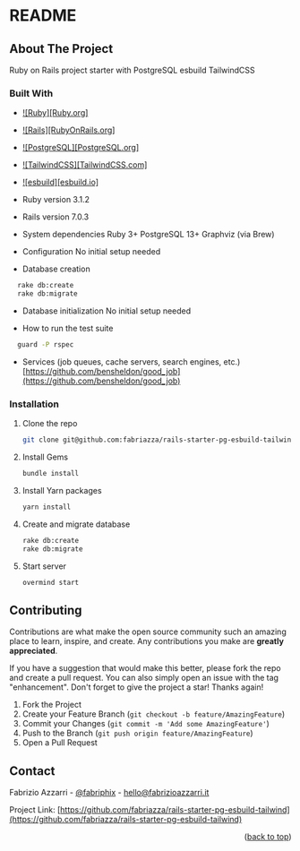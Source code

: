 # README
<a name="readme-top"></a>
## About The Project

Ruby on Rails project starter with PostgreSQL esbuild TailwindCSS


### Built With

* [![Ruby][Ruby.org]][Ruby-url]
* [![Rails][RubyOnRails.org]][Rails-url]
* [![PostgreSQL][PostgreSQL.org]][PostgreSQL-url]
* [![TailwindCSS][TailwindCSS.com]][TailwindCSS-url]
* [![esbuild][esbuild.io]][esbuild-url]

* Ruby version
3.1.2

* Rails version
7.0.3

* System dependencies
Ruby 3+
PostgreSQL 13+
Graphviz (via Brew)

* Configuration
No initial setup needed

* Database creation
```sh
  rake db:create
  rake db:migrate
  ```

* Database initialization
No initial setup needed

* How to run the test suite
```sh
  guard -P rspec
  ```

* Services (job queues, cache servers, search engines, etc.)
[https://github.com/bensheldon/good_job](https://github.com/bensheldon/good_job)


### Installation

1. Clone the repo
   ```sh
   git clone git@github.com:fabriazza/rails-starter-pg-esbuild-tailwind.git
   ```
3. Install Gems
   ```sh
   bundle install
   ```
3. Install Yarn packages
   ```sh
   yarn install
   ```
3. Create and migrate database
   ```sh
   rake db:create
   rake db:migrate
   ```
3. Start server
   ```sh
   overmind start
   ```


## Contributing

Contributions are what make the open source community such an amazing place to learn, inspire, and create. Any contributions you make are **greatly appreciated**.

If you have a suggestion that would make this better, please fork the repo and create a pull request. You can also simply open an issue with the tag "enhancement".
Don't forget to give the project a star! Thanks again!

1. Fork the Project
2. Create your Feature Branch (`git checkout -b feature/AmazingFeature`)
3. Commit your Changes (`git commit -m 'Add some AmazingFeature'`)
4. Push to the Branch (`git push origin feature/AmazingFeature`)
5. Open a Pull Request


## Contact

Fabrizio Azzarri - [@fabriphix](https://twitter.com/fabriphix) - hello@fabrizioazzarri.it

Project Link: [https://github.com/fabriazza/rails-starter-pg-esbuild-tailwind](https://github.com/fabriazza/rails-starter-pg-esbuild-tailwind)

<p align="right">(<a href="#readme-top">back to top</a>)</p>


<!-- MARKDOWN LINKS & IMAGES -->
<!-- https://www.markdownguide.org/basic-syntax/#reference-style-links -->
[Ruby]: https://img.shields.io/badge/Ruby-%23CC0000.svg?style=for-the-badge&logo=Ruby&logoColor=white
[Ruby-url]: https://www.ruby-lang.org/
[Rails]: https://img.shields.io/badge/rails-%23CC0000.svg?style=for-the-badge&logo=ruby-on-rails&logoColor=white
[Rails-url]: https://rubyonrails.org/
[PostgreSQL]: https://img.shields.io/badge/postgres-%23316192.svg?style=for-the-badge&logo=postgresql&logoColor=white
[PostgreSQL-url]: https://www.postgresql.org/
[TailwindCSS]: https://img.shields.io/badge/tailwindcss-%2338B2AC.svg?style=for-the-badge&logo=tailwind-css&logoColor=white
[TailwindCSS-url]: https://tailwindcss.com/
[esbuild]: https://img.shields.io/static/v1?style=for-the-badge&message=esbuild&color=222222&logo=esbuild&logoColor=FFCF00&label=
[esbuild-url]: https://esbuild.github.io/